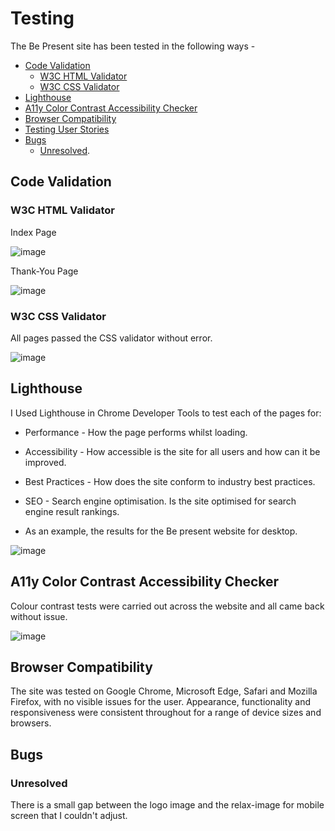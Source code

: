 # Testing

The Be Present site has been tested in the following ways - 

- [Code Validation](#code-validation)
    - [W3C HTML Validator](#w3c-html-validator) 
    - [W3C CSS Validator](#w3c-css-validator)
- [Lighthouse](#lighthouse)
- [A11y Color Contrast Accessibility Checker](#a11y-color-contrast-accessibility-checker)
- [Browser Compatibility](#browser-compatibility)
- [Testing User Stories](#testing-user-stories)
- [Bugs](#bugs)
    - [Unresolved](#unresolved).

## Code Validation 

### W3C HTML Validator

Index Page

![image](https://user-images.githubusercontent.com/112726044/195717426-d9cdcfd3-ea1a-402f-8daf-516eb2d51995.png)

Thank-You Page

![image](https://user-images.githubusercontent.com/112726044/195717434-c361608a-266d-4df3-9598-d79a30e11a35.png)



### W3C CSS Validator 

All pages passed the CSS validator without error. 

![image](https://user-images.githubusercontent.com/112726044/195717602-83005520-073c-4c58-9306-0f63a5bb55ba.png)

## Lighthouse 

I Used Lighthouse in Chrome Developer Tools to test each of the pages for:

- Performance - How the page performs whilst loading.
- Accessibility - How accessible is the site for all users and how can it be improved.
- Best Practices - How does the site conform to industry best practices.
- SEO - Search engine optimisation. Is the site optimised for search engine result rankings.

- As an example, the results for the Be present website for desktop.

![image](https://user-images.githubusercontent.com/112726044/195717752-68b62fb8-2f0f-4d79-963c-b14d6a20d7ae.png)


## A11y Color Contrast Accessibility Checker

Colour contrast tests were carried out across the website and all came back without issue. 

![image](https://user-images.githubusercontent.com/112726044/195717827-f139c052-a025-4e12-9234-dd5f46c27667.png)

## Browser Compatibility

The site was tested on Google Chrome, Microsoft Edge, Safari and Mozilla Firefox, with no visible issues for the user. Appearance, functionality and responsiveness were consistent throughout for a range of device sizes and browsers.


## Bugs
### Unresolved
There is a small gap between the logo image and the relax-image for mobile screen that I couldn't adjust.







